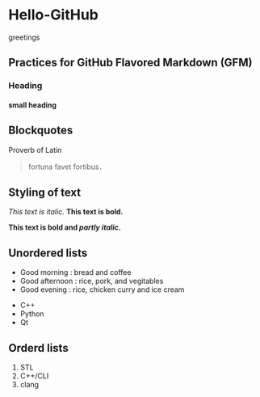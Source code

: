 # Hello-GitHub
greetings

## Practices for GitHub Flavored Markdown (GFM)
### Heading
#### small heading
## Blockquotes
Proverb of Latin
> fortuna favet fortibus．

## Styling of text
*This text is italic.*
**This text is bold.**

**This text is bold and _partly italic_.**

## Unordered lists
* Good morning : bread and coffee
* Good afternoon : rice, pork, and vegitables
* Good evening : rice, chicken curry and ice cream


- C++
- Python
- Qt

## Orderd lists
1. STL
2. C++/CLI
3. clang







